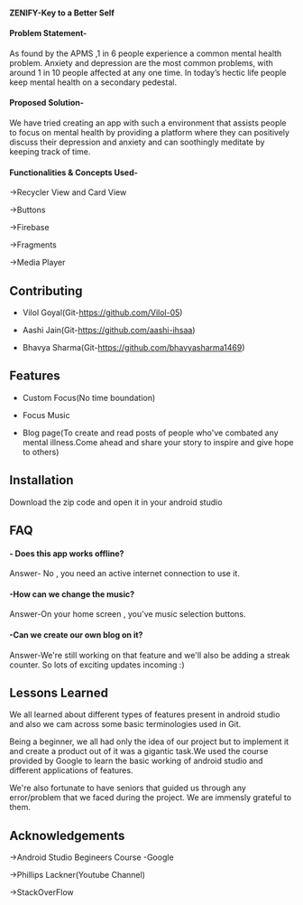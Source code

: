#### ZENIFY-Key to a Better Self

#### Problem Statement- 
As found by the APMS ,1 in 6 people experience a common mental health problem. Anxiety and depression are the most common problems, with around 1 in 10 people affected at any one time. In today’s hectic life people keep mental health on a secondary pedestal.


#### Proposed Solution- 
We have tried creating an app with such a environment that assists people to focus on mental health by providing a platform where they can positively discuss their depression and anxiety and can soothingly meditate by keeping track of time.

#### Functionalities & Concepts Used- 

->Recycler View and Card View

->Buttons

->Firebase

->Fragments

->Media Player


## Contributing
- Vilol Goyal(Git-https://github.com/Vilol-05)

- Aashi Jain(Git-https://github.com/aashi-ihsaa)

- Bhavya Sharma(Git-https://github.com/bhavyasharma1469)




## Features

- Custom Focus(No time boundation)

- Focus Music

- Blog page(To create and read posts of people who've combated any mental illness.Come ahead and share your story to inspire and give hope to others)


## Installation

Download the zip code and open it in your android studio
    
## FAQ

#### - Does this app works offline?

Answer- No , you need an active internet connection to use it.

#### -How can we change the music?

Answer-On your home screen , you've music selection buttons.
 
#### -Can we create our own blog on it?
Answer-We're still working on that feature and we'll also be adding a streak counter. So lots of exciting updates incoming :)


## Lessons Learned

We all learned about different types of features present in android studio and also we cam across some basic terminologies used in Git.

Being a beginner, we all had only the idea of our project but to implement it and create a product out of it was a gigantic task.We used the course provided by Google to learn the basic working of android studio and different applications of features.

We're also fortunate to have seniors that guided us through any error/problem that we faced during the project. We are immensly grateful to them.


## Acknowledgements

 ->Android Studio Begineers Course -Google

 ->Phillips Lackner(Youtube Channel)

 ->StackOverFlow


